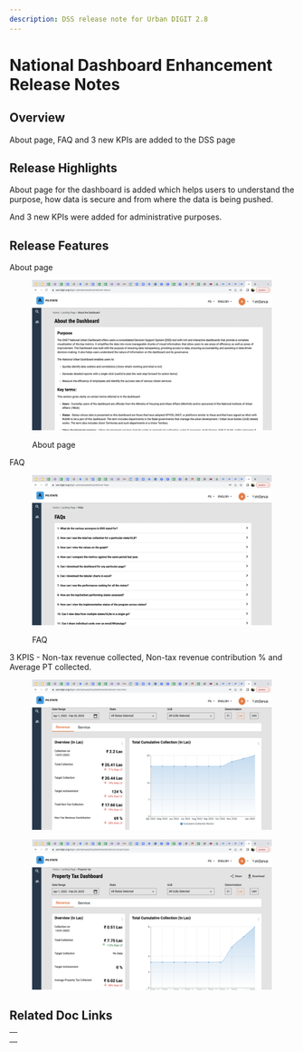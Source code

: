 ```yaml
---
description: DSS release note for Urban DIGIT 2.8
---
```


# National Dashboard Enhancement Release Notes

## Overview

About page, FAQ and 3 new KPIs are added to the DSS page

## Release Highlights

About page for the dashboard is added which helps users to understand the purpose, how data is secure and from where the data is being pushed.

And 3 new KPIs were added for administrative purposes.

## Release Features

About page

<figure><img src="../../../.gitbook/assets/Screenshot 2023-02-20 at 9.01.27 AM.png" alt=""><figcaption><p>About page</p></figcaption></figure>

FAQ

<figure><img src="../../../.gitbook/assets/Screenshot 2023-02-20 at 9.01.35 AM.png" alt=""><figcaption><p>FAQ</p></figcaption></figure>

3 KPIS - Non-tax revenue collected, Non-tax revenue contribution % and Average PT collected.

<div>

<figure><img src="../../../.gitbook/assets/Screenshot 2023-02-20 at 9.03.58 AM.png" alt=""><figcaption></figcaption></figure>

 

<figure><img src="../../../.gitbook/assets/Screenshot 2023-02-20 at 9.04.06 AM (1).png" alt=""><figcaption></figcaption></figure>

</div>

## Related Doc Links

|   |
| - |
|   |
|   |
|   |
